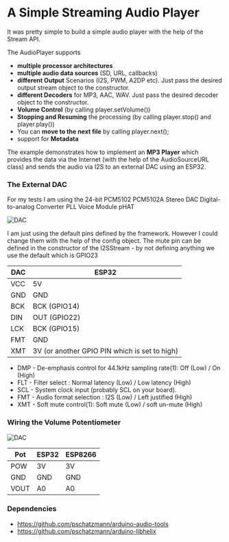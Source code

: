 # A Simple Streaming Audio Player

It was pretty simple to build a simple audio player with the help of the Stream API. 

The AudioPlayer supports 

- __multiple processor architectures__
- __multiple audio data sources__ (SD, URL, callbacks)
- __different Output__ Scenarios (I2S, PWM, A2DP etc). Just pass the desired output stream object to the constructor.
- __different Decoders__ for MP3, AAC, WAV. Just pass the desired decoder object to the constructor.
- __Volume Control__ (by calling player.setVolume())
- __Stopping and Resuming__ the processing (by calling player.stop() and player.play())
- You can __move to the next file__ by calling player.next();
- support for __Metadata__


The example demonstrates how to implement an __MP3 Player__ which provides the data via the Internet (with the help of the AudioSourceURL class) and sends the audio via I2S to an external DAC using an ESP32.

### The External DAC

For my tests I am using the 24-bit PCM5102 PCM5102A Stereo DAC Digital-to-analog Converter PLL Voice Module pHAT

![DAC](https://pschatzmann.github.io/arduino-audio-tools/resources/dac.jpeg)

I am just using the default pins defined by the framework. However I could change them with the help of the config object. The mute pin can be defined in the constructor of the I2SStream - by not defining anything we use the default which is GPIO23

 
DAC  |	ESP32
-----|----------------
VCC  |	5V
GND  |	GND
BCK  |	BCK (GPIO14)
DIN  |	OUT (GPIO22)
LCK  |	BCK (GPIO15)
FMT  |	GND
XMT  |	3V (or another GPIO PIN which is set to high)

- DMP - De-emphasis control for 44.1kHz sampling rate(1): Off (Low) / On (High)
- FLT - Filter select : Normal latency (Low) / Low latency (High)
- SCL - System clock input (probably SCL on your board).
- FMT - Audio format selection : I2S (Low) / Left justified (High)
- XMT - Soft mute control(1): Soft mute (Low) / soft un-mute (High)



### Wiring the Volume Potentiometer

![DAC](https://www.pschatzmann.ch/wp-content/uploads/2021/10/Pot.jpg)

| Pot     |  ESP32   | ESP8266
| --------| ---------|---------
| POW     |  3V      | 3V
| GND     |  GND     | GND
| VOUT    |  A0      | A0



### Dependencies

- https://github.com/pschatzmann/arduino-audio-tools
- https://github.com/pschatzmann/arduino-libhelix
